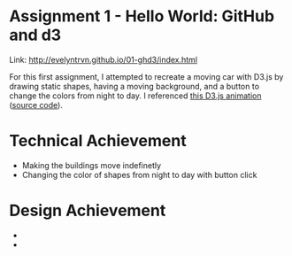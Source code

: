 Assignment 1 - Hello World: GitHub and d3  
===
Link: http://evelyntrvn.github.io/01-ghd3/index.html

For this first assignment, I attempted to recreate a moving car with D3.js by drawing static shapes, having a moving background, and a button to change the colors from night to day. I referenced [this D3.js animation](https://jfire.io/animations/2014-12-27/) ([source code](https://github.com/jfirebaugh/animations/blob/master/posts/2014-12-27-moon.html)).
    
Technical Achievement
===
- Making the buildings move indefinetly
- Changing the color of shapes from night to day with button click

Design Achievement
===
- 
- 
